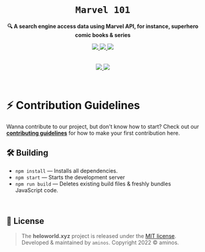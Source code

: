 
<h1 align="center"><code>Marvel 101</code></h1>
<p align="center">
    <strong>🔍 A search engine access data using Marvel API, for instance, superhero comic books & series</strong>
</p>
<p align="center">
    <a href="https://github.com/aminoxix/marvel101/graphs/contributors">
        <img src="https://img.shields.io/github/contributors/aminoxix/marvel101?style=flat-square">
    </a>
    <a href="https://github.com/aminoxix/marvel101/issues">
        <img src="https://img.shields.io/github/issues-raw/aminoxix/marvel101?label=issues&style=flat-square">
    </a>
    <a href="https://github.com/aminoxix/marvel101/commits/main">
        <img src="https://img.shields.io/github/last-commit/aminoxix/marvel101.svg?style=flat-square">
    </a>
    <br />
    <br />
    <br />
    <a href="https://github.com/aminoxix/marvel101">
        <img src="https://user-images.githubusercontent.com/75872316/212346641-d9d9b258-aedf-4d0a-8854-2eafa81726d3.png">
    </a> <a href="https://github.com/aminoxix/marvel101">
        <img src="https://user-images.githubusercontent.com/75872316/212346792-81be388f-07f4-4465-a0df-1c3571602046.png">
    </a>
</p>
<br>

# ⚡️ Contribution Guidelines

Wanna contribute to our project, but don't know how to start? Check out our [**contributing guidelines**](https://github.com/aminoxix/marvel101/blob/main/CONTRIBUTING.md) for how to make your first contribution here.

## 🛠 Building

* `npm install` — Installs all dependencies.
* `npm start` — Starts the development server
* `npm run build` — Deletes existing build files & freshly bundles JavaScript code.

<br />

## 📰 License

> The **heloworld.xyz** project is released under the [MIT license](https://github.com/aminoxix/marvel101/blob/main/LICENSE). <br> Developed &amp; maintained by `aminos`. Copyright 2022 © aminos.

